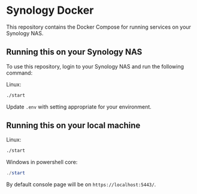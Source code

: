# Synology Docker

This repository contains the Docker Compose for running services on your Synology NAS.

## Running this on your Synology NAS

To use this repository, login to your Synology NAS and run the following command:

Linux:

```bash
./start
```

Update `.env` with setting appropriate for your environment.

## Running this on your local machine

Linux:

```bash
./start
```

Windows in powershell core:

```powershell
./start
```

By default console page will be on `https://localhost:5443/`.
